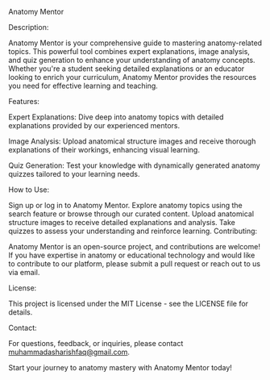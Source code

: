Anatomy Mentor

Description:

Anatomy Mentor is your comprehensive guide to mastering anatomy-related topics. This powerful tool combines expert explanations, image analysis, and quiz generation to enhance your understanding of anatomy concepts. Whether you're a student seeking detailed explanations or an educator looking to enrich your curriculum, Anatomy Mentor provides the resources you need for effective learning and teaching.

Features:

Expert Explanations: Dive deep into anatomy topics with detailed explanations provided by our experienced mentors.

Image Analysis: Upload anatomical structure images and receive thorough explanations of their workings, enhancing visual learning.

Quiz Generation: Test your knowledge with dynamically generated anatomy quizzes tailored to your learning needs.

How to Use:

Sign up or log in to Anatomy Mentor.
Explore anatomy topics using the search feature or browse through our curated content.
Upload anatomical structure images to receive detailed explanations and analysis.
Take quizzes to assess your understanding and reinforce learning.
Contributing:

Anatomy Mentor is an open-source project, and contributions are welcome! If you have expertise in anatomy or educational technology and would like to contribute to our platform, please submit a pull request or reach out to us via email.

License:

This project is licensed under the MIT License - see the LICENSE file for details.

Contact:

For questions, feedback, or inquiries, please contact muhammadasharishfaq@gmail.com.

Start your journey to anatomy mastery with Anatomy Mentor today!
